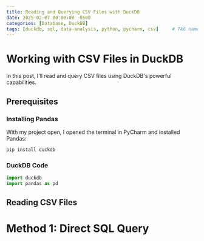 ```yaml
---
title: Reading and Querying CSV Files with DuckDB
date: 2025-02-07 00:00:00 -0500
categories: [Database, DuckDB]
tags: [duckdb, sql, data-analysis, python, pycharm, csv]     # TAG names should be lowercase
---
```


# Working with CSV Files in DuckDB

In this post, I'll read and query CSV files using DuckDB's powerful capabilities.

## Prerequisites
### Installing Pandas
With my project open, I opened the terminal in PyCharm and installed Pandas:
```bash
pip install duckdb
```
### DuckDB Code
```python
import duckdb
import pandas as pd
```

## Reading CSV Files
# Method 1: Direct SQL Query
